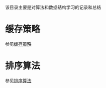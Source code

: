 该目录主要是对算法和数据结构学习的记录和总结

# 缓存策略
参见[缓存策略](./CacheReplacePolicies/README.md)

# 排序算法

参见[排序算法](./Sort/README.md)
